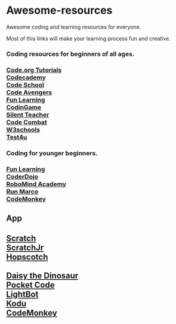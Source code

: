 # Awesome-resources

Awesome coding and learning resources for everyone.

Most of this links will make your learning process fun and creative.

<h3>Coding resources for beginners of all ages.<h3>

<a href="https://code.org/" target="_blank"> Code.org Tutorials </a> <br>
<a href="https://www.codecademy.com/" target="_blank"> Codecademy </a> <br>
<a href="https://www.codeschool.com/" target="_blank"> Code School </a> <br>
<a href="https://www.codeavengers.com/" target="_blank"> Code Avengers </a> <br>
<a href="http://www.funlearning.com/" target="_blank"> Fun Learning </a> <br>
<a href="https://www.codingame.com/" target="_blank"> CodinGame </a> <br>
<a href="http://silentteacher.toxicode.fr/" target="_blank"> Silent Teacher </a> <br>
<a href="https://codecombat.com/" target="_blank"> Code Combat </a> <br>
<a href="http://www.w3schools.com/" target="_blank"> W3schools </a> <br>
<a href="https://www.test4u.eu/" target="_blank"> Test4u </a> <br>


<h3>Coding for younger beginners.<h3>
<a href="http://www.funlearning.com/" target="_blank"> Fun Learning </a> <br>
<a href="https://coderdojo.com/" target="_blank"> CoderDojo </a> <br>
<a href="https://www.robomindacademy.com/" target="_blank"> RoboMind Academy </a> <br>
<a href="https://www.allcancode.com/" target="_blank"> Run Marco </a> <br>
<a href="https://www.playcodemonkey.com/" target="_blank"> CodeMonkey </a> <br> 

<h2>App<h2>

<a href="https://scratch.mit.edu/" target="_blank"> Scratch </a> <br>
<a href="http://www.scratchjr.org/" target="_blank"> ScratchJr </a> <br>
<a href="https://www.gethopscotch.com/" target="_blank">  Hopscotch </a> <br>  
<a href="http://www.daisythedinosaur.com/" target="_blank">  Daisy the Dinosaur </a> <br> 
<a href="https://share.catrob.at/pocketcode/" target="_blank">  Pocket Code </a> <br> 
<a href="http://lightbot.com/hocflash.html" target="_blank"> LightBot </a> <br> 
<a href="http://www.kodugamelab.com/" target="_blank"> Kodu </a> <br> 
<a href="https://www.playcodemonkey.com/" target="_blank"> CodeMonkey </a> <br>  



